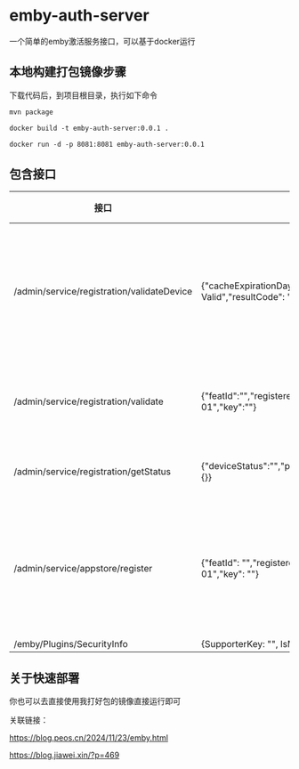 # emby-auth-server
一个简单的emby激活服务接口，可以基于docker运行


## 本地构建打包镜像步骤

下载代码后，到项目根目录，执行如下命令

```xml
mvn package

docker build -t emby-auth-server:0.0.1 .  

docker run -d -p 8081:8081 emby-auth-server:0.0.1
```


## 包含接口



| 接口                                       | 响应参数                                                     | 描述                 |
| ------------------------------------------ | ------------------------------------------------------------ | :------------------- |
| /admin/service/registration/validateDevice | {"cacheExpirationDays": 3650,"message": "Device Valid","resultCode": "GOOD"} | 验证设备缓存过期时间 |
| /admin/service/registration/validate       | {"featId":"","registered":true,"expDate":"2099-01-01","key":""} | 验证过期时间         |
| /admin/service/registration/getStatus      | {"deviceStatus":"","planType":"Lifetime","subscriptions":{}} | 获取状态             |
| /admin/service/appstore/register           | {"featId": "","registered": true,"expDate": "2099-01-01","key": ""} | 获取应用市场注册状态 |
| /emby/Plugins/SecurityInfo                 | {SupporterKey: "", IsMBSupporter: true}                      |                      |



## 关于快速部署



你也可以去直接使用我打好包的镜像直接运行即可






关联链接：

https://blog.peos.cn/2024/11/23/emby.html

https://blog.jiawei.xin/?p=469


